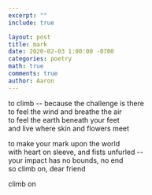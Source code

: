 ```yaml
---
excerpt: ""
include: true

layout: post
title: mark 
date: 2020-02-03 1:00:00 -0700
categories: poetry
math: true
comments: true
author: Aaron
---
```





to climb -- because the challenge is there  
to feel the wind and breathe the air  
to feel the earth beneath your feet  
and live where skin and flowers meet  

to make your mark upon the world  
with heart on sleeve, and fists unfurled --  
your impact has no bounds, no end  
so climb on, dear friend  

climb on
